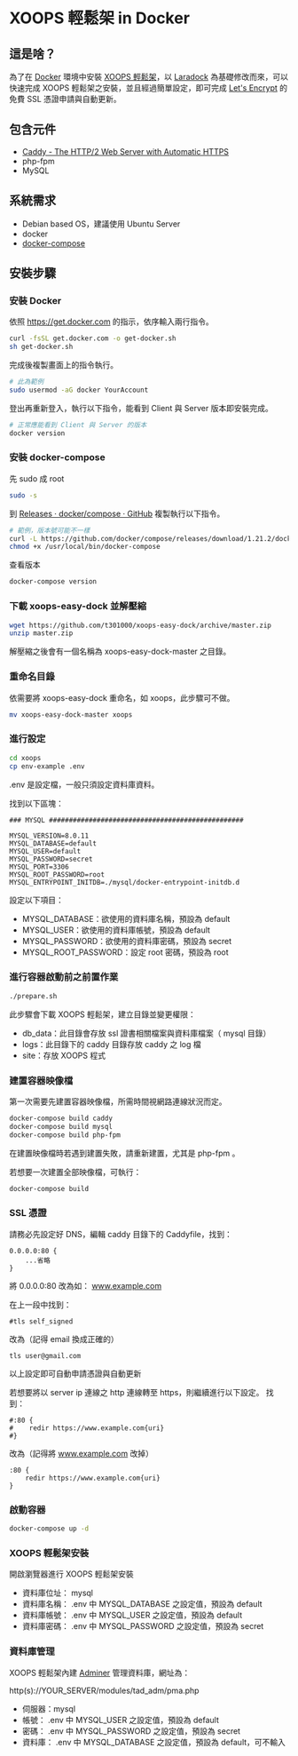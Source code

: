 # XOOPS 輕鬆架 in Docker

## 這是啥？

為了在 [Docker](https://www.docker.com/) 環境中安裝 [XOOPS 輕鬆架](https://campus-xoops.tn.edu.tw/)，以 [Laradock](http://laradock.io/) 為基礎修改而來，可以快速完成 XOOPS 輕鬆架之安裝，並且經過簡單設定，即可完成 [Let's Encrypt](https://letsencrypt.org/) 的免費 SSL 憑證申請與自動更新。

## 包含元件

- [Caddy \- The HTTP/2 Web Server with Automatic HTTPS](https://caddyserver.com/)
- php-fpm
- MySQL

## 系統需求

- Debian based OS，建議使用 Ubuntu Server
- docker
- [docker-compose](https://github.com/docker/compose)

## 安裝步驟

### 安裝 Docker

依照 [https://get\.docker\.com](https://get.docker.com/) 的指示，依序輸入兩行指令。
```bash
curl -fsSL get.docker.com -o get-docker.sh
sh get-docker.sh
```

完成後複製畫面上的指令執行。
```bash
# 此為範例
sudo usermod -aG docker YourAccount
```

登出再重新登入，執行以下指令，能看到 Client 與 Server 版本即安裝完成。
```bash
# 正常應能看到 Client 與 Server 的版本
docker version
```

### 安裝 docker-compose

先 sudo 成 root
```bash
sudo -s
```

到 [Releases · docker/compose · GitHub](https://github.com/docker/compose/releases) 複製執行以下指令。
```bash
# 範例，版本號可能不一樣
curl -L https://github.com/docker/compose/releases/download/1.21.2/docker-compose-`uname -s`-`uname -m` -o /usr/local/bin/docker-compose
chmod +x /usr/local/bin/docker-compose
```

查看版本
```bash
docker-compose version
```

### 下載 xoops-easy-dock 並解壓縮

```bash
wget https://github.com/t301000/xoops-easy-dock/archive/master.zip
unzip master.zip
```
解壓縮之後會有一個名稱為 xoops-easy-dock-master 之目錄。

### 重命名目錄

依需要將 xoops-easy-dock 重命名，如 xoops，此步驟可不做。
```bash
mv xoops-easy-dock-master xoops
```

### 進行設定

```bash
cd xoops
cp env-example .env
```
.env 是設定檔，一般只須設定資料庫資料。

找到以下區塊：
```
### MYSQL #################################################

MYSQL_VERSION=8.0.11
MYSQL_DATABASE=default
MYSQL_USER=default
MYSQL_PASSWORD=secret
MYSQL_PORT=3306
MYSQL_ROOT_PASSWORD=root
MYSQL_ENTRYPOINT_INITDB=./mysql/docker-entrypoint-initdb.d
```

設定以下項目：
- MYSQL_DATABASE：欲使用的資料庫名稱，預設為 default
- MYSQL_USER：欲使用的資料庫帳號，預設為 default
- MYSQL_PASSWORD：欲使用的資料庫密碼，預設為 secret
- MYSQL_ROOT_PASSWORD：設定 root 密碼，預設為 root

### 進行容器啟動前之前置作業

```bash
./prepare.sh
```

此步驟會下載 XOOPS 輕鬆架，建立目錄並變更權限：
- db_data：此目錄會存放 ssl 證書相關檔案與資料庫檔案（ mysql 目錄）
- logs：此目錄下的 caddy 目錄存放 caddy 之 log 檔
- site：存放 XOOPS 程式

### 建置容器映像檔

第一次需要先建置容器映像檔，所需時間視網路連線狀況而定。
```bash
docker-compose build caddy
docker-compose build mysql
docker-compose build php-fpm
```

在建置映像檔時若遇到建置失敗，請重新建置，尤其是 php-fpm 。

若想要一次建置全部映像檔，可執行：
```bash
docker-compose build
```

### SSL 憑證

請務必先設定好 DNS，編輯 caddy 目錄下的 Caddyfile，找到：
```
0.0.0.0:80 {
    ...省略
}
```
將 0.0.0.0:80 改為如： www.example.com

在上一段中找到：
```
#tls self_signed
```
改為（記得 email 換成正確的）
```
tls user@gmail.com
```

以上設定即可自動申請憑證與自動更新

若想要將以 server ip 連線之 http 連線轉至 https，則繼續進行以下設定。
找到：
```
#:80 {
#    redir https://www.example.com{uri}
#}
```
改為（記得將 www.example.com 改掉）
```
:80 {
    redir https://www.example.com{uri}
}
```

### 啟動容器

```bash
docker-compose up -d
```

### XOOPS 輕鬆架安裝

開啟瀏覽器進行 XOOPS 輕鬆架安裝
- 資料庫位址： mysql
- 資料庫名稱： .env 中 MYSQL_DATABASE 之設定值，預設為 default
- 資料庫帳號： .env 中 MYSQL_USER 之設定值，預設為 default
- 資料庫密碼： .env 中 MYSQL_PASSWORD 之設定值，預設為 secret

### 資料庫管理

XOOPS 輕鬆架內建 [Adminer](https://www.adminer.org/) 管理資料庫，網址為：

http(s)://YOUR_SERVER/modules/tad_adm/pma.php

- 伺服器：mysql
- 帳號： .env 中 MYSQL_USER 之設定值，預設為 default
- 密碼： .env 中 MYSQL_PASSWORD 之設定值，預設為 secret
- 資料庫： .env 中 MYSQL_DATABASE 之設定值，預設為 default，可不輸入
